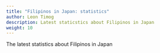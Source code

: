 ```yaml
---
title: "Filipinos in Japan: statistics"
author: Leon Timog
description: Latest staticstics about Filipinos in Japan
weight: 10
---
```

The latest statistics about Filipinos in Japan
